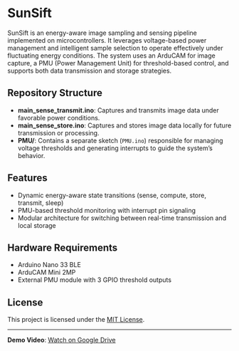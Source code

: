 # SunSift

SunSift is an energy-aware image sampling and sensing pipeline implemented on microcontrollers. It leverages voltage-based power management and intelligent sample selection to operate effectively under fluctuating energy conditions. The system uses an ArduCAM for image capture, a PMU (Power Management Unit) for threshold-based control, and supports both data transmission and storage strategies.

## Repository Structure


- **main_sense_transmit.ino**: Captures and transmits image data under favorable power conditions.
- **main_sense_store.ino**: Captures and stores image data locally for future transmission or processing.
- **PMU/**: Contains a separate sketch (`PMU.ino`) responsible for managing voltage thresholds and generating interrupts to guide the system’s behavior.

## Features

- Dynamic energy-aware state transitions (sense, compute, store, transmit, sleep)
- PMU-based threshold monitoring with interrupt pin signaling
- Modular architecture for switching between real-time transmission and local storage

## Hardware Requirements

- Arduino Nano 33 BLE
- ArduCAM Mini 2MP
- External PMU module with 3 GPIO threshold outputs

## License

This project is licensed under the [MIT License](LICENSE).

---

**Demo Video**: [Watch on Google Drive](https://drive.google.com/file/d/1CBzY8Ofg8hZi3UUBs5W5QU0BYAqKNcIU/view?usp=sharing)  
